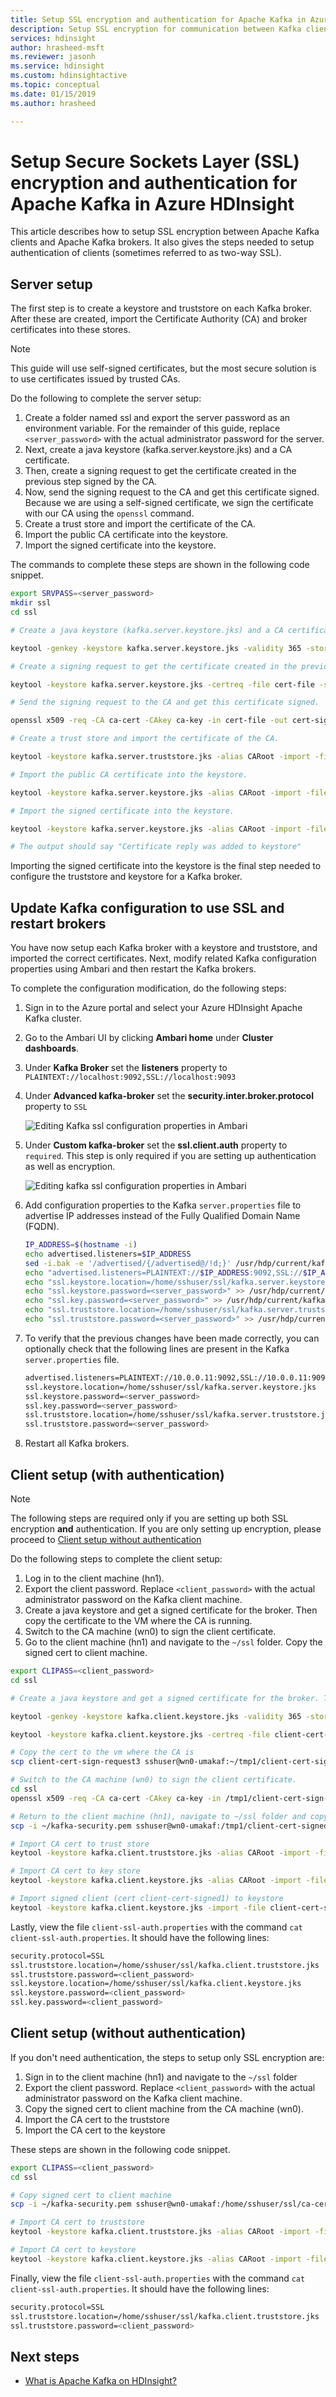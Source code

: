 ```yaml
---
title: Setup SSL encryption and authentication for Apache Kafka in Azure HDInsight
description: Setup SSL encryption for communication between Kafka clients and Kafka brokers as well as between Kafka brokers. Setup SSL authentication of clients.
services: hdinsight
author: hrasheed-msft
ms.reviewer: jasonh
ms.service: hdinsight
ms.custom: hdinsightactive
ms.topic: conceptual
ms.date: 01/15/2019
ms.author: hrasheed

---
```

# Setup Secure Sockets Layer (SSL) encryption and authentication for Apache Kafka in Azure HDInsight

This article describes how to setup SSL encryption between Apache Kafka clients and Apache Kafka brokers. It also gives the steps needed to setup authentication of clients (sometimes referred to as two-way SSL).

## Server setup

The first step is to create a keystore and truststore on each Kafka broker. After these are created, import the Certificate Authority (CA) and broker certificates into these stores.

> [!Note] 
> This guide will use self-signed certificates, but the most secure solution is to use certificates issued by trusted CAs.

Do the following to complete the server setup:

1. Create a folder named ssl and export the server password as an environment variable. For the remainder of this guide, replace `<server_password>` with the actual administrator password for the server.
1. Next, create a java keystore (kafka.server.keystore.jks) and a CA certificate.
1. Then, create a signing request to get the certificate created in the previous step signed by the CA.
1. Now, send the signing request to the CA and get this certificate signed. Because we are using a self-signed certificate, we sign the certificate with our CA using the `openssl` command.
1. Create a trust store and import the certificate of the CA.
1. Import the public CA certificate into the keystore.
1. Import the signed certificate into the keystore.

The commands to complete these steps are shown in the following code snippet.

```bash
export SRVPASS=<server_password>
mkdir ssl
cd ssl

# Create a java keystore (kafka.server.keystore.jks) and a CA certificate.

keytool -genkey -keystore kafka.server.keystore.jks -validity 365 -storepass $SRVPASS -keypass $SRVPASS -dname "CN=wn0-umakaf.xvbseke35rbuddm4fyvhm2vz2h.cx.internal.cloudapp.net" -storetype pkcs12

# Create a signing request to get the certificate created in the previous step signed by the CA.

keytool -keystore kafka.server.keystore.jks -certreq -file cert-file -storepass $SRVPASS -keypass $SRVPASS

# Send the signing request to the CA and get this certificate signed.

openssl x509 -req -CA ca-cert -CAkey ca-key -in cert-file -out cert-signed -days 365 -CAcreateserial -passin pass:$SRVPASS

# Create a trust store and import the certificate of the CA.

keytool -keystore kafka.server.truststore.jks -alias CARoot -import -file ca-cert -storepass $SRVPASS -keypass $SRVPASS -noprompt

# Import the public CA certificate into the keystore.

keytool -keystore kafka.server.keystore.jks -alias CARoot -import -file ca-cert -storepass $SRVPASS -keypass $SRVPASS -noprompt

# Import the signed certificate into the keystore.

keytool -keystore kafka.server.keystore.jks -alias CARoot -import -file ca-cert -storepass $SRVPASS -keypass $SRVPASS -noprompt

# The output should say "Certificate reply was added to keystore"
```

Importing the signed certificate into the keystore is the final step needed to configure the truststore and keystore for a Kafka broker.

## Update Kafka configuration to use SSL and restart brokers

You have now setup each Kafka broker with a keystore and truststore, and imported the correct certificates.  Next, modify related Kafka configuration properties using Ambari and then restart the Kafka brokers. 

To complete the configuration modification, do the following steps:

1. Sign in to the Azure portal and select your Azure HDInsight Apache Kafka cluster.
1. Go to the Ambari UI by clicking **Ambari home** under **Cluster dashboards**.
1. Under **Kafka Broker** set the **listeners** property to `PLAINTEXT://localhost:9092,SSL://localhost:9093`
1. Under **Advanced kafka-broker** set the **security.inter.broker.protocol** property to `SSL`

    ![Editing Kafka ssl configuration properties in Ambari](./media/apache-kafka-ssl-encryption-authentication/editing-configuration-ambari.png)

1. Under **Custom kafka-broker** set the **ssl.client.auth** property to `required`. This step is only required if you are setting up authentication as well as encryption.

    ![Editing kafka ssl configuration properties in Ambari](./media/apache-kafka-ssl-encryption-authentication/editing-configuration-ambari2.png)

1. Add configuration properties to the Kafka `server.properties` file to advertise IP addresses instead of the Fully Qualified Domain Name (FQDN).

    ```bash
    IP_ADDRESS=$(hostname -i)
    echo advertised.listeners=$IP_ADDRESS
    sed -i.bak -e '/advertised/{/advertised@/!d;}' /usr/hdp/current/kafka-broker/conf/server.properties
    echo "advertised.listeners=PLAINTEXT://$IP_ADDRESS:9092,SSL://$IP_ADDRESS:9093" >> /usr/hdp/current/kafka-broker/conf/server.properties
    echo "ssl.keystore.location=/home/sshuser/ssl/kafka.server.keystore.jks" >> /usr/hdp/current/kafka-broker/conf/server.properties
    echo "ssl.keystore.password=<server_password>" >> /usr/hdp/current/kafka-broker/conf/server.properties
    echo "ssl.key.password=<server_password>" >> /usr/hdp/current/kafka-broker/conf/server.properties
    echo "ssl.truststore.location=/home/sshuser/ssl/kafka.server.truststore.jks" >> /usr/hdp/current/kafka-broker/conf/server.properties
    echo "ssl.truststore.password=<server_password>" >> /usr/hdp/current/kafka-broker/conf/server.properties
    ```

1. To verify that the previous changes have been made correctly, you can optionally check that the following lines are present in the Kafka `server.properties` file.

    ```bash
    advertised.listeners=PLAINTEXT://10.0.0.11:9092,SSL://10.0.0.11:9093
    ssl.keystore.location=/home/sshuser/ssl/kafka.server.keystore.jks
    ssl.keystore.password=<server_password>
    ssl.key.password=<server_password>
    ssl.truststore.location=/home/sshuser/ssl/kafka.server.truststore.jks
    ssl.truststore.password=<server_password>
    ```

1. Restart all Kafka brokers.

## Client setup (with authentication)

> [!Note]
> The following steps are required only if you are setting up both SSL encryption **and** authentication. If you are only setting up encryption, please proceed to [Client setup without authentication](apache-kafka-ssl-encryption-authentication.md#client-setup-without-authentication)

Do the following steps to complete the client setup:

1. Log in to the client machine (hn1).
1. Export the client password. Replace `<client_password>` with the actual administrator password on the Kafka client machine.
1. Create a java keystore and get a signed certificate for the broker. Then copy the certificate to the VM where the CA is running.
1. Switch to the CA machine (wn0) to sign the client certificate.
1. Go to the client machine (hn1) and navigate to the `~/ssl` folder. Copy the signed cert to client machine.

```bash
export CLIPASS=<client_password>
cd ssl

# Create a java keystore and get a signed certificate for the broker. Then copy the certificate to the VM where the CA is running.

keytool -genkey -keystore kafka.client.keystore.jks -validity 365 -storepass $CLIPASS -keypass $CLIPASS -dname "CN=mylaptop1" -alias my-local-pc1 -storetype pkcs12

keytool -keystore kafka.client.keystore.jks -certreq -file client-cert-sign-request -alias my-local-pc1 -storepass $CLIPASS -keypass $CLIPASS

# Copy the cert to the vm where the CA is
scp client-cert-sign-request3 sshuser@wn0-umakaf:~/tmp1/client-cert-sign-request

# Switch to the CA machine (wn0) to sign the client certificate.
cd ssl
openssl x509 -req -CA ca-cert -CAkey ca-key -in /tmp1/client-cert-sign-request -out /tmp1/client-cert-signed -days 365 -CAcreateserial -passin pass:<server_password>

# Return to the client machine (hn1), navigate to ~/ssl folder and copy signed cert to client machine
scp -i ~/kafka-security.pem sshuser@wn0-umakaf:/tmp1/client-cert-signed

# Import CA cert to trust store
keytool -keystore kafka.client.truststore.jks -alias CARoot -import -file ca-cert -storepass $CLIPASS -keypass $CLIPASS -noprompt

# Import CA cert to key store
keytool -keystore kafka.client.keystore.jks -alias CARoot -import -file ca-cert -storepass $CLIPASS -keypass $CLIPASS -noprompt

# Import signed client (cert client-cert-signed1) to keystore
keytool -keystore kafka.client.keystore.jks -import -file client-cert-signed -alias my-local-pc1 -storepass $CLIPASS -keypass $CLIPASS -noprompt
```

Lastly, view the file `client-ssl-auth.properties` with the command `cat client-ssl-auth.properties`. It should have the following lines:

```bash
security.protocol=SSL
ssl.truststore.location=/home/sshuser/ssl/kafka.client.truststore.jks
ssl.truststore.password=<client_password>
ssl.keystore.location=/home/sshuser/ssl/kafka.client.keystore.jks
ssl.keystore.password=<client_password>
ssl.key.password=<client_password>
```

## Client setup (without authentication)

If you don't need authentication, the steps to setup only SSL encryption are:

1. Sign in to the client machine (hn1) and navigate to the `~/ssl` folder
1. Export the client password. Replace `<client_password>` with the actual administrator password on the Kafka client machine.
1. Copy the signed cert to client machine from the CA machine (wn0).
1. Import the CA cert to the truststore
1. Import the CA cert to the keystore

These steps are shown in the following code snippet.

```bash
export CLIPASS=<client_password>
cd ssl

# Copy signed cert to client machine
scp -i ~/kafka-security.pem sshuser@wn0-umakaf:/home/sshuser/ssl/ca-cert .

# Import CA cert to truststore
keytool -keystore kafka.client.truststore.jks -alias CARoot -import -file ca-cert -storepass $CLIPASS -keypass $CLIPASS -noprompt

# Import CA cert to keystore
keytool -keystore kafka.client.keystore.jks -alias CARoot -import -file ca-cert -storepass $CLIPASS -keypass $CLIPASS -noprompt
```

Finally, view the file `client-ssl-auth.properties` with the command `cat client-ssl-auth.properties`. It should have the following lines:

```bash
security.protocol=SSL
ssl.truststore.location=/home/sshuser/ssl/kafka.client.truststore.jks
ssl.truststore.password=<client_password>
```

## Next steps

* [What is Apache Kafka on HDInsight?](apache-kafka-introduction.md)